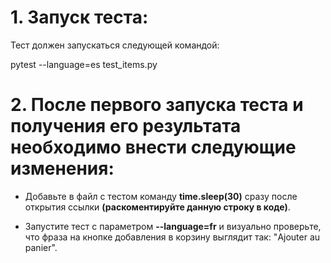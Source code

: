 # 1. Запуск теста:
Тест должен запускаться следующей командой:

pytest --language=es test_items.py

# 2. После первого запуска теста и получения его результата необходимо внести следующие изменения:

- Добавьте в файл с тестом команду <b>time.sleep(30)</b> сразу после открытия ссылки <b>(раскоментируйте данную строку в коде)</b>.

- Запустите тест с параметром <b>--language=fr</b> и визуально проверьте, что фраза на кнопке добавления в корзину выглядит так: "Ajouter au panier".
